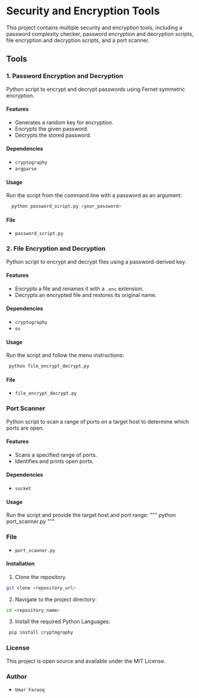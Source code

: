 # Security and Encryption Tools

This project contains multiple security and encryption tools, including a password complexity checker, password encryption and decryption scripts, file encryption and decryption scripts, and a port scanner.

## Tools


### 1. Password Encryption and Decryption

Python script to encrypt and decrypt passwords using Fernet symmetric encryption.

#### Features
- Generates a random key for encryption.
- Encrypts the given password.
- Decrypts the stored password.

#### Dependencies
- `cryptography`
- `argparse`

#### Usage
Run the script from the command line with a password as an argument:

``` bash
  python password_script.py <your_password>
```
#### File
- `password_script.py`

### 2. File Encryption and Decryption
Python script to encrypt and decrypt files using a password-derived key.
#### Features
- Encrypts a file and renames it with a `.enc` extension.
- Decrypts an encrypted file and restores its original name.

#### Dependencies
- `cryptography`
- `os`
#### Usage
Run the script and follow the menu instructions:
``` bash
 python file_encrypt_decrypt.py
```

#### File
- `file_encrypt_decrypt.py`
### Port Scanner
Python script to scan a range of ports on a target host to determine which ports are open.
#### Features
- Scans a specified range of ports.
- Identifies and prints open ports.
#### Dependencies
- `socket`
#### Usage
Run the script and provide the target host and port range:
""" python port_scanner.py """
### File
- `port_scanner.py`
#### Installation
1. Clone the repository
``` bash
git clone <repository_url>
```
2. Navigate to the project directory:
``` bash
cd <repository_name>
```
3. Install the required Python Languages:
  ``` bash
   pip install cryptography
  ```
### License
This project is open source and available under the MIT License.

### Author
- `Umar Farooq`
